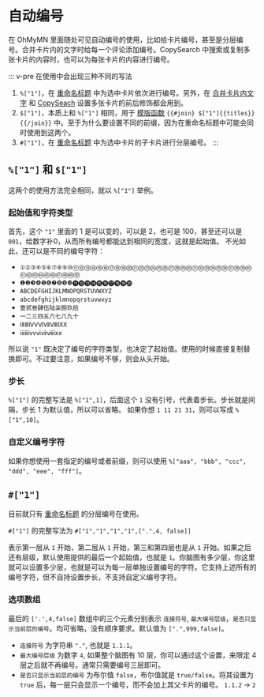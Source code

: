 # 自动编号
在 OhMyMN 里面随处可见自动编号的使用，比如给卡片编号，甚至是分层编号。合并卡片内的文字时给每一个评论添加编号。CopySearch 中搜索或复制多张卡片的内容时，也可以为每张卡片的内容进行编号。

::: v-pre
在使用中会出现三种不同的写法
1. `%["1"]`，在 [重命名标题](../modules/magicaction4card.md#重命名标题) 中为选中卡片依次进行编号。另外，在 [合并卡片内文字](../modules/magicaction4card.md#合并卡片内文字) 和  [CopySeach](../modules/copysearch.md) 设置多张卡片的前后修饰都会用到。
2. `$["1"]`，本质上和 `%["1"]` 相同，用于 [模版函数](../advance/vars.md#函数) `{{#join} $["1"]{{titles}} {{/join}}` 中。至于为什么要设置不同的前缀，因为在重命名标题中可能会同时使用到这两个。
3. `#["1"]`，在 [重命名标题](../modules/magicaction4card.md#重命名标题) 中为选中卡片的子卡片进行分层编号。
:::

## `%["1"]` 和 `$["1"]`
这两个的使用方法完全相同，就以 `%["1"]` 举例。

### 起始值和字符类型
首先，这个 `"1"` 里面的 1 是可以变的，可以是 2，也可是 100，甚至还可以是 `001`，给数字补0，从而所有编号都能达到相同的宽度，这就是起始值。
不光如此，还可以是不同的编号字符：
- `①②③④⑤⑥⑦⑧⑨⑩⑪⑫⑬⑭⑮⑯⑰⑱⑲⑳㉑㉒㉓㉔㉕㉖㉗㉘㉙㉚㉛㉜㉝㉞㉟㊱㊲㊳㊴㊵㊶㊷㊸㊹㊺㊻㊼㊽㊾㊿`
- `❶❷❸❹❺❻❼❽❾❿⓫⓬⓭⓮⓯⓰⓱⓲⓳⓴`
- `ABCDEFGHIJKLMNOPQRSTUVWXYZ`
- `abcdefghijklmnopqrstuvwxyz`
- `壹贰叁肆伍陆柒捌玖拾`
- `一二三四五六七八九十`
- `ⅠⅡⅢⅣⅤⅥⅦⅧⅨⅩ`
- `ⅰⅱⅲⅳⅴⅵⅶⅷⅸⅹ`

所以说 `"1"` 既决定了编号的字符类型，也决定了起始值。使用的时候直接复制替换即可。不过要注意，如果编号不够，则会从头开始。

### 步长
`%["1"]` 的完整写法是 `%["1",1]`，后面这个 `1` 没有引号，代表着步长。步长就是间隔，步长 1 为默认值，所以可以省略。
如果你想 `1 11 21 31`，则可以写成 `%["1",10]`。

### 自定义编号字符
如果你想使用一套指定的编号或者前缀，则可以使用 `%["aaa", "bbb", "ccc", "ddd", "eee", "fff"]`。

## `#["1"]`
目前就只有 [重命名标题](../modules/magicaction4card.md#重命名标题) 的分层编号在使用。

`#["1"]` 的完整写法为 `#["1","1","1","1",[".",4, false]]`

表示第一层从 `1` 开始，第二层从 `1` 开始，第三和第四层也是从 `1` 开始。如果之后还有层级，默认使用提供的最后一个起始值，也就是 `1`。你脑图有多少层，你这里就可以设置多少层，也就是可以为每一层单独设置编号的字符。它支持上述所有的编号字符，但不自持设置步长，不支持自定义编号字符。

### 选项数组
最后的 `['.',4,false]` 数组中的三个元素分别表示 `连接符号`, `最大编号层级`，`是否只显示当前层的编号`。均可省略，没有顺序要求。默认值为 `[".",999,false]`。
  - `连接符号` 为字符串 `"."`, 也就是 `1.1.1`。
  - `最大编号层级` 为数字 `4`, 如果整个脑图有  10 层，你可以通过这个设置，来限定 4 层之后就不再编号。通常只需要编号三层即可。
  - `是否只显示当前层的编号` 为布尔值 `false`，布尔值就是 `true/false`。将其设置为 `true` 后，每一层只会显示一个编号，而不会加上其父卡片的编号。 `1.1.2` -> `2`